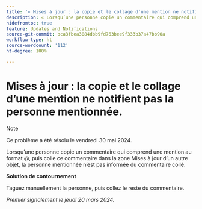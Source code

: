 ```yaml
---
title: '« Mises à jour : la copie et le collage d’une mention ne notifient pas la personne mentionnée. »'
description: « Lorsqu’une personne copie un commentaire qui comprend une mention au format @, puis colle ce commentaire dans la zone Mises à jour d’un autre objet, la personne mentionnée n’est pas informée du commentaire collé. »
hidefromtoc: true
feature: Updates and Notifications
source-git-commit: bca3fbea3084dbb9fd763bee9f333b37a47bb90a
workflow-type: ht
source-wordcount: '112'
ht-degree: 100%

---
```



# Mises à jour : la copie et le collage d’une mention ne notifient pas la personne mentionnée.

>[!NOTE]
>
>Ce problème a été résolu le vendredi 30 mai 2024.

Lorsqu’une personne copie un commentaire qui comprend une mention au format @, puis colle ce commentaire dans la zone Mises à jour d’un autre objet, la personne mentionnée n’est pas informée du commentaire collé.

**Solution de contournement**

Taguez manuellement la personne, puis collez le reste du commentaire.

_Premier signalement le jeudi 20 mars 2024._
